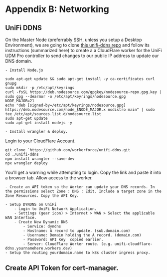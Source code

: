 # Appendix B: Networking

## UniFi DDNS  
  
On the Master Node (preferrably SSH, unless you setup a Desktop Environment), we are going to clone [this unifi-ddns repo](https://github.com/workerforce/unifi-ddns) and follow its instructions (summarized here) to create a a CloudFlare worker for the UniFi UDM Pro controller to send changes to our public IP address to update our DNS domain.  

    - Install Node.js  
```
sudo apt-get update && sudo apt-get install -y ca-certificates curl gnupg
sudo mkdir -p /etc/apt/keyrings  
curl -fsSL https://deb.nodesource.com/gpgkey/nodesource-repo.gpg.key | sudo gpg --dearmor -o /etc/apt/keyrings/nodesource.gpg
NODE_MAJOR=21  
echo "deb [signed-by=/etc/apt/keyrings/nodesource.gpg] https://deb.nodesource.com/node_$NODE_MAJOR.x nodistro main" | sudo tee /etc/apt/sources.list.d/nodesource.list
sudo apt-get update  
sudo apt-get install nodejs -y
```  
    - Install wrangler & deploy. 
Login to your CloudFlare Account.
```
git clone `https://github.com/workerforce/unifi-ddns.git
cd ./unifi-ddns
npm install wrangler --save-dev
npx wrangler deploy
```  
You'll get a warning while attempting to login. Copy the link and paste it into a browser tab. Allow access to the worker.  
  
    - Create an API token so the Worker can update your DNS records. In the permissions select Zone : DNS : Edit. Include a target zone in the Zone Resources. Copy the API Key.
    
    - Setup DYNDNS on UniFi
        - Login to UniFi Network Application.
        - Settings (gear icon) > Internet > WAN > Select the applicable WAN Interface.
        - Create New Dynamic DNS
            - Service: dyndns
            - Hostname: A record to update. (sub.domain.com)
            - Username: Domain holding the A record. (domain.com)
            - Password: API Key  copied earlier.
            - Server: CloudFlare Worker route. (e.g. unifi-cloudflare-ddns.yournamehere.workers.dev)
    - Setup the routing yourdomain.name to k8s cluster ingress proxy.

## Create API Token for cert-manager.
